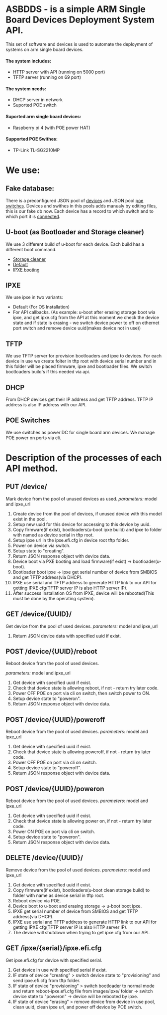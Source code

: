 # ASBDDS - is a simple ARM Single Board Devices Deployment System API.
This set of software and devices is used to automate the deployment of systems on arm single board devices.

#### The system includes: 
* HTTP server with API (running on 5000 port)
* TFTP server (running on 69 port)

#### The system needs:
* DHCP server in network
* Suported POE switch

#### Suported arm single board devices:
* Raspberry pi 4 (with POE power HAT)

#### Supported POE Swithes:
* TP-Link TL-SG2210MP

# We use:

## Fake database:
There is a preconfigured JSON pool of [devices](https://github.com/Insei/ASBDDS/blob/main/jsondb/devices.json) and JSON pool [poe switches](https://github.com/Insei/ASBDDS/blob/main/jsondb/devices.json). Devices and swithes in this pools adds manualy by editing files, this is our fake db now.
Each device has a record to which switch and to which port it is [connected](https://github.com/Insei/ASBDDS/blob/main/jsondb/devices.json#L13).

## U-boot (as Bootloader and Storage cleaner)
We use 3 different build of u-boot for each device. Each build has a different boot command.
* [Storage cleaner](https://github.com/Insei/asbdds-u-boot/blob/asbds/configs/asbds_sdcard_erase_config#L5)
* [Default](https://github.com/Insei/asbdds-u-boot/blob/asbds/configs/asbds_config#L5)
* [IPXE booting](https://github.com/Insei/asbdds-u-boot/blob/asbds/configs/asbds_provisioning_config#L5)

## IPXE
We use ipxe in two variants:
* Default (For OS Installation)
* For API callbacks. (As example: u-boot after erasing storage boot wia ipxe, and get ipxe.cfg from the API at this moment we check the device state and if state is erasing - we switch device power to off on ethernet port switch and remove device uuid(makes device not in use))

## TFTP
We use TFTP server for provision bootloaders and ipxe to devices.
For each device in use we create folter in tftp root with device serial number and in this folder will be placed firmware, ipxe and bootloader files.
We switch bootloaders build's if this needed via api.

## DHCP
From DHCP devices get their IP address and get TFTP address. TFTP IP address is also IP address with our API.

## POE Switches
We use switches as power DC for single board arm devices. We manage POE power on ports via cli.

# Description of the processes of each API method.
## PUT /device/
Mark device from the pool of unused devices as used.
*parameters:* model and ipxe_url

1) Create device from the pool of devices, if unused device with this model exist in the pool.
2) Setup new uuid for this device for accessing to this device by uuid.
3) Copy firmware(if exist), bootloaders(u-boot ipxe build) and ipxe to folder with named as device serial in tftp root.
4) Setup ipxe url in the ipxe.efi.cfg in device root tftp folder.
5) Power on device via switch.
5) Setup state to "creating".
6) Return JSON response object with device data.
7) Device boot via PXE booting and load firmware(if exist) -> bootloader(u-boot).
8) Bootloader boot ipxe -> ipxe get serial number of device from SMBIOS and get TFTP address(via DHCP).
9) IPXE use serial and TFTP address to generate HTTP link to our API for getting IPXE cfg(TFTP server IP is also HTTP server IP).
10) After success installation OS from IPXE, device will be rebooted(This must be done by the operating system).

## GET /device/{UUID}/
Get device from the pool of used devices.
*parameters:* model and ipxe_url

1) Return JSON device data with specified uuid if exist.

## POST /device/{UUID}/reboot
Reboot device from the pool of used devices.

*parameters:* model and ipxe_url

1) Get device with specified uuid if exist.
2) Check that device state is allowing reboot, if not - return try later code.
3) Power OFF POE on port via cli on switch, then switch power to ON.
4) Setup device state to "poweron".
5) Return JSON response object with device data.

## POST /device/{UUID}/poweroff
Reboot device from the pool of used devices.
*parameters:* model and ipxe_url

1) Get device with specified uuid if exist.
2) Check that device state is allowing poweroff, if not - return try later code.
3) Power OFF POE on port via cli on switch.
4) Setup device state to "poweroff".
5) Return JSON response object with device data.

## POST /device/{UUID}/poweron
Reboot device from the pool of used devices.
*parameters:* model and ipxe_url

1) Get device with specified uuid if exist.
2) Check that device state is allowing power on, if not - return try later code.
3) Power ON POE on port via cli on switch.
4) Setup device state to "poweron".
5) Return JSON response object with device data.

## DELETE /device/{UUID}/
Remove device from the pool of used devices.
*parameters:* model and ipxe_url

1) Get device with specified uuid if exist.
2) Copy firmware(if exist), bootloaders(u-boot clean storage build) to folder with name as device serial in tftp root.
3) Reboot device via POE.
4) Device boot to u-boot and erasing storage -> u-boot boot ipxe.
5) IPXE get serial number of device from SMBIOS and get TFTP address(via DHCP).
9) IPXE use serial and TFTP address to generate HTTP link to our API for getting IPXE cfg(TFTP server IP is also HTTP server IP).
5) The device will shutdown when trying to get ipxe.cfg from our API.

## GET /ipxe/{serial}/ipxe.efi.cfg
Get ipxe.efi.cfg for device with specified serial.

1) Get device in use with specified serial if exist.
2) IF state of device "creating" > switch device state to "provisioning" and send ipxe.efi.cfg from tftp folder.
3) IF state of device "provisioning" > switch bootloader to normal mode and return reboot-ipxe.efi.cfg file from images/ipxe/ folder -> switch device state to "poweron" -> device will be rebooted by ipxe.
3) IF state of device "erasing" > remove device from device in use pool, clean uuid, clean ipxe url, and power off device by POE switch.
